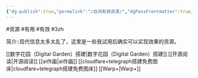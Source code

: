 ```yaml
---
{"dg-publish":true,"permalink":"/自测有效资源/","dgPassFrontmatter":true,"noteIcon":""}
---
```



#资源 #有用 #有效 #3zh 

简介::现代信息太多太乱了，这里是一些我试用后确实可以实现效果的资源。

[[数字花园（Digital Garden）搭建\|数字花园（Digital Garden）搭建]]
[[开源阅读\|开源阅读]]
[[ai作画\|ai作画]]
[[cloudfare+telegraph搭建免费图床\|cloudfare+telegraph搭建免费图床]]
[[Warp+\|Warp+]]
